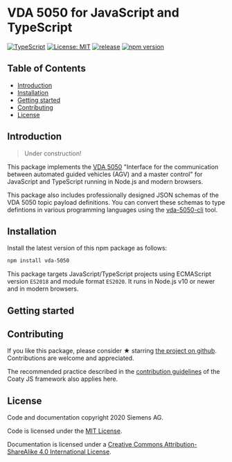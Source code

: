 # VDA 5050 for JavaScript and TypeScript

[![TypeScript](https://img.shields.io/badge/Source%20code-TypeScript-007ACC.svg)](http://www.typescriptlang.org/)
[![License: MIT](https://img.shields.io/badge/License-MIT-blue.svg)](https://opensource.org/licenses/MIT)
[![release](https://img.shields.io/badge/release-Conventional%20Commits-yellow.svg)](https://conventionalcommits.org/)
[![npm version](https://badge.fury.io/js/vda-5050.svg)](https://www.npmjs.com/package/vda-5050)

## Table of Contents

* [Introduction](#introduction)
* [Installation](#installation)
* [Getting started](#getting-started)
* [Contributing](#contributing)
* [License](#license)

## Introduction

> Under construction!

This package implements the [VDA 5050](https://www.vda.de/) "Interface for the
communication between automated guided vehicles (AGV) and a master control" for
JavaScript and TypeScript running in Node.js and modern browsers.

This package also includes professionally designed JSON schemas of the VDA 5050
topic payload definitions. You can convert these schemas to type defintions in
various programming languages using the
[vda-5050-cli](https://www.npmjs.com/package/vda-5050-cli) tool.

## Installation

Install the latest version of this npm package as follows:

```sh
npm install vda-5050
```

This package targets JavaScript/TypeScript projects using ECMAScript version
`ES2018` and module format `ES2020`.  It runs in Node.js v10 or newer and in
modern browsers.

## Getting started

## Contributing

If you like this package, please consider &#x2605; starring [the project on
github](https://github.com/coatyio/vda-5050.js). Contributions are welcome and
appreciated.

The recommended practice described in the [contribution
guidelines](https://github.com/coatyio/coaty-js/blob/master/CONTRIBUTING.md) of
the Coaty JS framework also applies here.

## License

Code and documentation copyright 2020 Siemens AG.

Code is licensed under the [MIT License](https://opensource.org/licenses/MIT).

Documentation is licensed under a
[Creative Commons Attribution-ShareAlike 4.0 International License](http://creativecommons.org/licenses/by-sa/4.0/).
